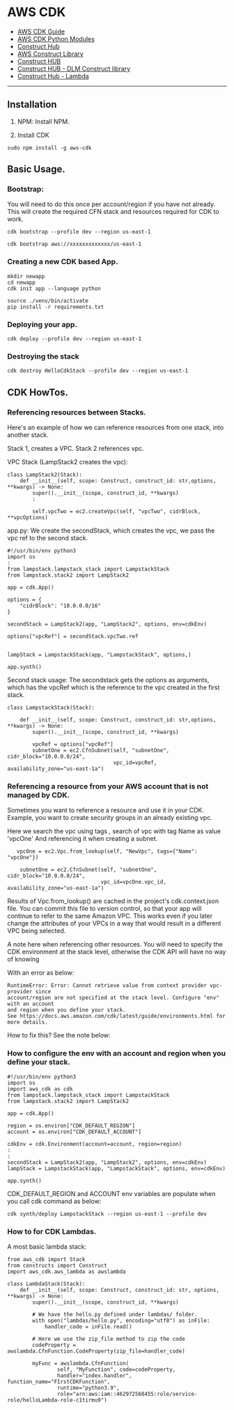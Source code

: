 # AWS CDK

* [AWS CDK Guide](https://docs.aws.amazon.com/cdk/v2/guide/home.html)
* [AWS CDK Python Modules](https://docs.aws.amazon.com/cdk/api/v1/python/modules.html)
* [Construct Hub](https://constructs.dev/search?q=&cdk=aws-cdk&cdkver=2&sort=downloadsDesc&offset=0)
* [AWS Construct Library](https://docs.aws.amazon.com/cdk/api/v2/docs/aws-construct-library.html)
* [Construct HUB](https://constructs.dev/)
* [Construct HUB - DLM Construct library](https://constructs.dev/packages/@aws-cdk/aws-dlm/v/1.185.0/api/ActionProperty?lang=python)
* [Construct Hub - Lambda ](https://constructs.dev/packages/aws-cdk-lib/v/2.64.0?submodule=aws_lambda&lang=python)

---

## Installation

1. NPM:
Install NPM.

2. Install CDK

```
sudo npm install -g aws-cdk
```

## Basic Usage.

### Bootstrap:
You will need to do this once per account/region if you have not already.
This will create the required CFN stack and resources required for CDK to 
work.


```
cdk bootstrap --profile dev --region us-east-1
```

```
cdk bootstrap aws://xxxxxxxxxxxxx/us-east-1
```

### Creating a new CDK based App.

```
mkdir newapp
cd newapp
cdk init app --language python

source ./venv/bin/activate
pip install -r requirements.txt
```

### Deploying your app.

```
cdk deploy --profile dev --region us-east-1
```

### Destroying the stack

```
cdk destroy HelloCdkStack --profile dev --region us-east-1
```

## CDK HowTos.

### Referencing resources between Stacks.

Here's an example of how we can reference resources from one stack, into
another stack.

Stack 1, creates a VPC. Stack 2 references vpc.

VPC Stack (LampStack2 creates the vpc):
```
class LampStack2(Stack):
    def __init__(self, scope: Construct, construct_id: str,options,  **kwargs) -> None:
        super().__init__(scope, construct_id, **kwargs)
        :

        self.vpcTwo = ec2.createVpc(self, "vpcTwo", cidrBlock, **vpcOptions)

```

app.py:
We create the secondStack, which creates the vpc, we pass the vpc ref to the second
stack.
```
#!/usr/bin/env python3
import os
:
from lampstack.lampstack_stack import LampstackStack
from lampstack.stack2 import LampStack2

app = cdk.App()

options = {
    "cidrBlock": "10.0.0.0/16"
}

secondStack = LampStack2(app, "LampStack2", options, env=cdkEnv)

options["vpcRef"] = secondStack.vpcTwo.ref
    

lampStack = LampstackStack(app, "LampstackStack", options,)

app.synth()

```

Second stack usage:
The secondstack gets the options as arguments, which has the vpcRef which is the
reference to the vpc created in the first stack.
```
class LampstackStack(Stack):

    def __init__(self, scope: Construct, construct_id: str,options,  **kwargs) -> None:
        super().__init__(scope, construct_id, **kwargs)

        vpcRef = options["vpcRef"]
        subnetOne = ec2.CfnSubnet(self, "subnetOne", cidr_block="10.0.0.0/24",
                                  vpc_id=vpcRef, availability_zone="us-east-1a")
```


### Referencing a resource from your AWS account that is not managed by CDK.
Sometimes you want to reference a resource and use it in your CDK.
Example, you want to create security groups in an already existing vpc.

Here we search the vpc using tags , search of vpc with tag Name as value 'vpcOne'
And referencing it when creating a subnet.
```
   vpcOne = ec2.Vpc.from_lookup(self, "NewVpc", tags={"Name": "vpcOne"})

    subnetOne = ec2.CfnSubnet(self, "subnetOne", cidr_block="10.0.0.0/24",
                              vpc_id=vpcOne.vpc_id, availability_zone="us-east-1a")

```

Results of Vpc.from_lookup() are cached in the project's cdk.context.json file. 
You can commit this file to version control, so that your app will continue to
refer to the same Amazon VPC. This works even if you later change the attributes 
of your VPCs in a way that would result in a different VPC being selected. 

A note here when referencing other resources. You will need to specify the CDK
environment at the stack level, otherwise the CDK API will have no way of knowing

With an error as below:
```
RuntimeError: Error: Cannot retrieve value from context provider vpc-provider since 
account/region are not specified at the stack level. Configure "env" with an account 
and region when you define your stack.
See https://docs.aws.amazon.com/cdk/latest/guide/environments.html for more details.

```
How to fix this? See the note below:

### How to configure the env with an account and region when you define your stack.

```
#!/usr/bin/env python3
import os
import aws_cdk as cdk
from lampstack.lampstack_stack import LampstackStack
from lampstack.stack2 import LampStack2

app = cdk.App()

region = os.environ["CDK_DEFAULT_REGION"]
account = os.environ["CDK_DEFAULT_ACCOUNT"]

cdkEnv = cdk.Environment(account=account, region=region)
:
:
secondStack = LampStack2(app, "LampStack2", options, env=cdkEnv)
lampStack = LampstackStack(app, "LampstackStack", options, env=cdkEnv)

app.synth()

```

CDK_DEFAULT_REGION and ACCOUNT env variables are populate when you call cdk
command as below:
```
cdk synth/deploy LampstackStack --region us-east-1 --profile dev
```


### How to for CDK Lambdas.

A most basic lambda stack:
```
from aws_cdk import Stack 
from constructs import Construct                                                     
import aws_cdk.aws_lambda as awslambda

class LambdaStack(Stack):
    def __init__(self, scope: Construct, construct_id: str, options, **kwargs) -> None:
        super().__init__(scope, construct_id, **kwargs)

        # We have the hello.py defined under lambdas/ folder.
        with open("lambdas/hello.py", encoding="utf8") as inFile:
            handler_code = inFile.read()

        # Here we use the zip_file method to zip the code
        codeProperty = awslambda.CfnFunction.CodeProperty(zip_file=handler_code)

        myFunc = awslambda.CfnFunction(
                self, "MyFunction", code=codeProperty, 
                handler="index.handler", function_name="FIrstCDKFunction",
                runtime="python3.9",
                role="arn:aws:iam::462972568455:role/service-role/helloLambda-role-c1tirmu9")


```








